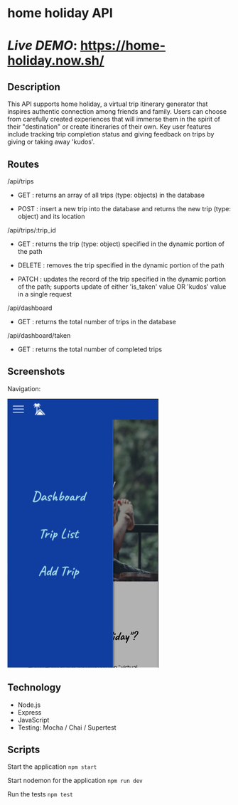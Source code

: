 <h1>home holiday API<h1>

*Live DEMO*: https://home-holiday.now.sh/

## Description

This API supports home holiday, a virtual trip itinerary generator that inspires authentic connection among friends and family.  Users can choose from carefully created experiences that will immerse them in the spirit of their "destination" or create itineraries of their own.  Key user features include tracking trip completion status and giving feedback on trips by giving or taking away 'kudos'.

## Routes

/api/trips

* GET : returns an array of all trips (type: objects) in the database

* POST : insert a new trip into the database and returns the new trip (type: object) and its location

/api/trips/:trip_id

* GET : returns the trip (type: object) specified in the dynamic portion of the path

* DELETE : removes the trip specified in the dynamic portion of the path 

* PATCH : updates the record of the trip specified in the dynamic portion of the path; supports update of either 'is_taken' value OR 'kudos' value in a single request

/api/dashboard

* GET : returns the total number of trips in the database

/api/dashboard/taken

* GET : returns the total number of completed trips

## Screenshots

Navigation:

![navigation](Screengrabs/Nav.png)

## Technology

* Node.js
* Express
* JavaScript
* Testing: Mocha / Chai / Supertest

## Scripts

Start the application `npm start`

Start nodemon for the application `npm run dev`

Run the tests `npm test`

